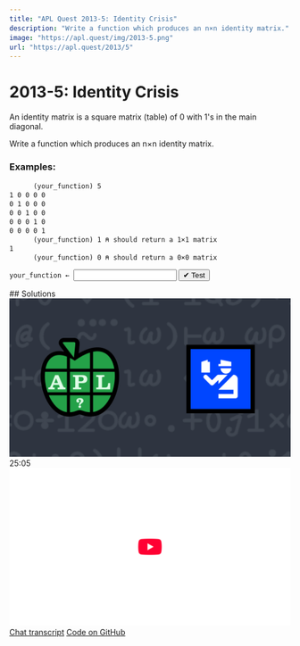 ```yaml
---
title: "APL Quest 2013-5: Identity Crisis"
description: "Write a function which produces an n×n identity matrix."
image: "https://apl.quest/img/2013-5.png"
url: "https://apl.quest/2013/5"
---
```


# <span class=s>2013-</span>5: Identity Crisis

An identity matrix is a square matrix (table) of 0 with 1's in the main diagonal.

Write a function which produces an n×n identity matrix.

### Examples:

```APL
      (your_function) 5
1 0 0 0 0
0 1 0 0 0
0 0 1 0 0
0 0 0 1 0
0 0 0 0 1
      (your_function) 1 ⍝ should return a 1×1 matrix
1
      (your_function) 0 ⍝ should return a 0×0 matrix
```
<div class="pdiv">
  <code onclick="p_Input.focus()">your_function ← </code><input id="p_Input" autocomplete="off" spellcheck="false" oninput="this.parentElement.querySelector`button`.disabled=false;localStorage.setItem(window.location.pathname,this.value)" onkeypress="subm(event)">
  <button onclick="alert$.next`Testing…`;submitSolution`p`" class="md-button md-button--primary">&#x2714; Test</button>
</div>
<p id="p_Output"></p>
## Solutions
<div onclick="play(this)" title="Video on YouTube" class="yt">
<img class="md-header--shadow" alt="Video Thumbnail" src="../../img/2013-5.png">
<time>25:05</time>
<img alt="YouTube" src="../../img/yt-big.png">
</div>
<a href="https://chat.stackexchange.com/transcript/52405?m=60573163#60573163" target="_blank" class="md-button md-button--primary">Chat transcript</a>
<a href="https://github.com/abrudz/apl_quest/blob/main/2013/5.apl" target="_blank" class="md-button md-button--primary right">Code on GitHub</a>

<script>
    testCases={"a":["5","10","12","2","3","5+?5"],"b":["1","0"],"f":"{⍵ ⍵⍴1,⍵⍴0}"}
    p_Input.value=localStorage.getItem(window.location.pathname)
    play=e=>e.outerHTML=`<iframe class="md-header--shadow" src="https://www.youtube.com/embed/vVaZ3wEdmpQ?list=PLYKQVqyrAEj9wDIUyLDGtDAFTKY38BUMN&autoplay=1" title="<span class=s>2013-</span>5: Identity Crisis (APL Quest 2013-5)" frameborder="0" allow="accelerometer; autoplay; clipboard-write; encrypted-media; gyroscope; picture-in-picture; web-share" referrerpolicy="strict-origin-when-cross-origin" allowfullscreen></iframe>`
</script>
